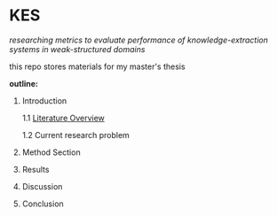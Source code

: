 # KES
*researching metrics to evaluate performance of knowledge-extraction systems in weak-structured domains*

this repo stores materials for my master's thesis

**outline:**
1. Introduction

    1.1 [Literature Overview](https://docs.google.com/document/d/1Bc3fCfhboy7L6ruEeUZJtI1JApBt3ZAMIePZ6uTixlg/edit?usp=sharing)

    1.2 Current research problem

2. Method Section

3. Results

4. Discussion

5. Conclusion
